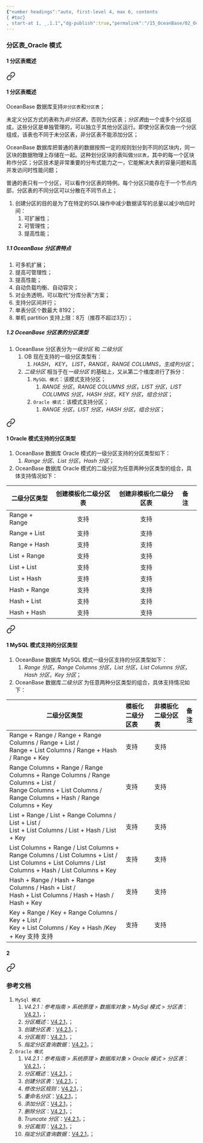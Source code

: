 ```yaml
---
{"number headings":"auto, first-level 4, max 6, contents
{ #toc}
, start-at 1, _.1.1","dg-publish":true,"permalink":"/15_OceanBase/02_OceanBase 基本操作/数据库对象管理_Oracle 租户/分区表_Oracle 模式/","dgPassFrontmatter":true}
---
```



### 分区表_Oracle 模式
#### 1 分区表概述

<div class="transclusion internal-embed is-loaded"><a class="markdown-embed-link" href="/15-ocean-base/02-ocean-base/my-sql/ocean-base/#1" aria-label="Open link"><svg xmlns="http://www.w3.org/2000/svg" width="24" height="24" viewBox="0 0 24 24" fill="none" stroke="currentColor" stroke-width="2" stroke-linecap="round" stroke-linejoin="round" class="svg-icon lucide-link"><path d="M10 13a5 5 0 0 0 7.54.54l3-3a5 5 0 0 0-7.07-7.07l-1.72 1.71"></path><path d="M14 11a5 5 0 0 0-7.54-.54l-3 3a5 5 0 0 0 7.07 7.07l1.71-1.71"></path></svg></a><div class="markdown-embed">



#### 1 分区表概述
OceanBase 数据库支持`非分区表`和`分区表`；

未定义分区方式的表称为*非分区表*，否则为分区表；*分区表*由一个或多个分区组成，这些分区是单独管理的，可以独立于其他分区运行。即使分区表仅由一个分区组成，该表也不同于未分区表，非分区表不能添加分区；

OceanBase 数据库把普通的表的数据按照一定的规则划分到不同的区块内，同一区块的数据物理上存储在一起。这种划分区块的表叫做`分区表`，其中的每一个区块称作分区；分区技术是非常重要的分布式能力之一，它能解决大表的容量问题和高并发访问时性能问题；

普通的表只有一个分区，可以看作分区表的特例。每个分区只能存在于一个节点内部，分区表的不同分区可以分散在不同节点上；

1. 创建分区的目的是为了在特定的SQL操作中减少数据读写的总量以减少响应时间：
	1. 可扩展性；
	2. 可管理性；
	3. 提高性能；


##### 1.1 OceanBase 分区表特点

1. 可多机扩展；
2. 提高可管理性；
3. 提高性能；
4. 自动负载均衡、自动容灾；
5. 对业务透明，可以取代“分库分表”方案；
6. 支持分区间并行；
7. 单表分区个数最大 8192；
8. 单机 partition 支持上限：8万（推荐不超过3万）；

##### 1.2 OceanBase 分区表的分区类型
1. OceanBase 分区表分为*一级分区* 和 *二级分区*
	1. OB 现在支持的一级分区类型有：
		1. *HASH*， *KEY*， *LIST*，*RANGE*，*RANGE COLUMNS*，*生成列分区*；
	2. *二级分区* 相当于在*一级分区* 的基础上，又从第二个维度进行了拆分：
		1. `MySQL 模式`：该模式支持分区；
			1. *RANGE 分区*，*RANGE COLUMNS 分区*，*LIST 分区*，*LIST COLUMNS 分区*，*HASH 分区*，*KEY 分区*，*组合分区*；
		2. `Oracle 模式`：该模式支持分区；
			1. *RANGE 分区*，*LIST 分区*，*HASH 分区*，*组合分区*；
	

<div class="transclusion internal-embed is-loaded"><a class="markdown-embed-link" href="/15-ocean-base/02-ocean-base/oracle/oracle/#1-oracle" aria-label="Open link"><svg xmlns="http://www.w3.org/2000/svg" width="24" height="24" viewBox="0 0 24 24" fill="none" stroke="currentColor" stroke-width="2" stroke-linecap="round" stroke-linejoin="round" class="svg-icon lucide-link"><path d="M10 13a5 5 0 0 0 7.54.54l3-3a5 5 0 0 0-7.07-7.07l-1.72 1.71"></path><path d="M14 11a5 5 0 0 0-7.54-.54l-3 3a5 5 0 0 0 7.07 7.07l1.71-1.71"></path></svg></a><div class="markdown-embed">



#### 1 Oracle 模式支持的分区类型

1. OceanBase 数据库 Oracle 模式的一级分区支持的分区类型如下：
	1. *Range 分区*、*List 分区*，*Hash 分区*；
2. OceanBase 数据库 Oracle 模式的二级分区为任意两种分区类型的组合，具体支持情况如下：

| <p align="center">二级分区类型</p>  | 创建模板化二级分区表 | 创建非模板化二级分区表 | 备注 |
| :------------- | :----------: | :------------: |:------------ |
| Range + Range | 支持 | 支持 |  |
| Range + List | 支持 | 支持 |  |
| Range + Hash | 支持 | 支持 |  |
| List + Range | 支持 | 支持 |  |
| List + List | 支持 | 支持 |  |
| List + Hash | 支持 | 支持 |  |
| Hash + Range | 支持 | 支持 |  |
| Hash + List | 支持 | 支持 |  |
| Hash + Hash | 支持 | 支持 |  |



</div></div>


<div class="transclusion internal-embed is-loaded"><a class="markdown-embed-link" href="/15-ocean-base/02-ocean-base/my-sql/my-sql/#1-my-sql" aria-label="Open link"><svg xmlns="http://www.w3.org/2000/svg" width="24" height="24" viewBox="0 0 24 24" fill="none" stroke="currentColor" stroke-width="2" stroke-linecap="round" stroke-linejoin="round" class="svg-icon lucide-link"><path d="M10 13a5 5 0 0 0 7.54.54l3-3a5 5 0 0 0-7.07-7.07l-1.72 1.71"></path><path d="M14 11a5 5 0 0 0-7.54-.54l-3 3a5 5 0 0 0 7.07 7.07l1.71-1.71"></path></svg></a><div class="markdown-embed">



#### 1 MySQL 模式支持的分区类型

1. OceanBase 数据库 MySQL 模式一级分区支持的分区类型如下：
	1. *Range 分区*，*Range Columns 分区*，*List 分区*，*List Columns 分区*， *Hash 分区*，*Key 分区*；
2. OceanBase 数据库*二级分区* 为任意两种分区类型的组合，具体支持情况如下：

| <p align="center">二级分区类型</p>  | 模板化二级分区表 | 非模板化二级分区表 | 备注 |
| :------------- | :---------- | :------------ |------------ |
| Range + Range / Range + Range Columns / Range + List /<br> Range + List Columns / Range + Hash / Range + Key |   支持   | 支持 |  |
| Range Columns + Range / Range Columns + Range Columns / Range Columns + List /<br> Range Columns + List Columns / Range Columns + Hash / Range Columns + Key |   支持   | 支持 |  |
| List + Range / List + Range Columns / List + List /<br> List + List Columns / List + Hash / List + Key |   支持   | 支持 |  |
| List Columns + Range / List Columns + Range Columns / List Columns + List /<br> List Columns + List Columns / List Columns + Hash / List Columns + Key |   支持   | 支持 |  |
| Hash + Range / Hash + Range Columns / Hash + List /<br> Hash + List Columns / Hash + Hash / Hash + Key |   支持   | 支持 |  |
| Key + Range / Key + Range Columns / Key + List /<br> Key + List Columns / Key + Hash /Key + Key	支持	支持 |   支持   | 支持 |  |



</div></div>




</div></div>

#### 2 



<div class="transclusion internal-embed is-loaded"><a class="markdown-embed-link" href="/15-ocean-base/02-ocean-base/my-sql/ocean-base/#" aria-label="Open link"><svg xmlns="http://www.w3.org/2000/svg" width="24" height="24" viewBox="0 0 24 24" fill="none" stroke="currentColor" stroke-width="2" stroke-linecap="round" stroke-linejoin="round" class="svg-icon lucide-link"><path d="M10 13a5 5 0 0 0 7.54.54l3-3a5 5 0 0 0-7.07-7.07l-1.72 1.71"></path><path d="M14 11a5 5 0 0 0-7.54-.54l-3 3a5 5 0 0 0 7.07 7.07l1.71-1.71"></path></svg></a><div class="markdown-embed">



### 参考文档
1. `MySql 模式`
	1. *V4.2.1：参考指南 > 系统原理 > 数据库对象 > MySql 模式 > 分区表*：[V4.2.1](https://www.oceanbase.com/docs/common-oceanbase-database-cn-1000000000221003)，；
	2. *分区概述*：[V4.2.1](https://www.oceanbase.com/docs/common-oceanbase-database-cn-1000000000220228)，；
	3. *创建分区表*：[V4.2.1](https://www.oceanbase.com/docs/common-oceanbase-database-cn-1000000000220224)，；
	4. *分区裁剪*：[V4.2.1](https://www.oceanbase.com/docs/common-oceanbase-database-cn-1000000000220226)，；
	5. *指定分区查询数据*：[V4.2.1](https://www.oceanbase.com/docs/common-oceanbase-database-cn-1000000000220231)，；
2. `Oracle 模式`
	1. *V4.2.1：参考指南 > 系统原理 > 数据库对象 > Oracle 模式 > 分区表*：[V4.2.1](https://www.oceanbase.com/docs/common-oceanbase-database-cn-1000000000221034)，；
	2. *分区概述*：[V4.2.1](https://www.oceanbase.com/docs/common-oceanbase-database-cn-1000000000220162)，；
	3. *创建分区表*：[V4.2.1](https://www.oceanbase.com/docs/common-oceanbase-database-cn-1000000000220163)，；
	4. *修改分区规则*：[V4.2.1](https://www.oceanbase.com/docs/common-oceanbase-database-cn-1000000000220169)，；
	5. *重命名分区*：[V4.2.1](https://www.oceanbase.com/docs/common-oceanbase-database-cn-1000000000220167)，；
	6. *添加分区*：[V4.2.1](https://www.oceanbase.com/docs/common-oceanbase-database-cn-1000000000220161)，；
	7. *删除分区*：[V4.2.1](https://www.oceanbase.com/docs/common-oceanbase-database-cn-1000000000220166)，；
	8. *Truncate 分区*：[V4.2.1](https://www.oceanbase.com/docs/common-oceanbase-database-cn-1000000000220170)，；
	9. *分区裁剪*：[V4.2.1](https://www.oceanbase.com/docs/common-oceanbase-database-cn-1000000000220168)，；
	10. *指定分区查询数据*：[V4.2.1](https://www.oceanbase.com/docs/common-oceanbase-database-cn-1000000000220164)，；




</div></div>



